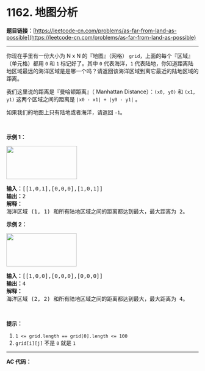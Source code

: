 # 1162. 地图分析

**题目链接：**[https://leetcode-cn.com/problems/as-far-from-land-as-possible](https://leetcode-cn.com/problems/as-far-from-land-as-possible)

---

<div class="content__1Y2H">
 <div class="notranslate">
  <p>你现在手里有一份大小为&nbsp;N x N 的『地图』（网格）&nbsp;<code>grid</code>，上面的每个『区域』（单元格）都用&nbsp;<code>0</code>&nbsp;和&nbsp;<code>1</code>&nbsp;标记好了。其中&nbsp;<code>0</code>&nbsp;代表海洋，<code>1</code>&nbsp;代表陆地，你知道距离陆地区域最远的海洋区域是是哪一个吗？请返回该海洋区域到离它最近的陆地区域的距离。</p> 
  <p>我们这里说的距离是『曼哈顿距离』（&nbsp;Manhattan Distance）：<code>(x0, y0)</code> 和&nbsp;<code>(x1, y1)</code>&nbsp;这两个区域之间的距离是&nbsp;<code>|x0 - x1| + |y0 - y1|</code>&nbsp;。</p> 
  <p>如果我们的地图上只有陆地或者海洋，请返回&nbsp;<code>-1</code>。</p> 
  <p>&nbsp;</p> 
  <p><strong>示例 1：</strong></p> 
  <p><strong><img style="height: 87px; width: 185px;" src="https://assets.leetcode-cn.com/aliyun-lc-upload/uploads/2019/08/17/1336_ex1.jpeg" alt=""></strong></p> 
  <pre class="language-text"><strong>输入：</strong>[[1,0,1],[0,0,0],[1,0,1]]
<strong>输出：</strong>2
<strong>解释： </strong>
海洋区域 (1, 1) 和所有陆地区域之间的距离都达到最大，最大距离为 2。
</pre> 
  <p><strong>示例 2：</strong></p> 
  <p><strong><img style="height: 87px; width: 184px;" src="https://assets.leetcode-cn.com/aliyun-lc-upload/uploads/2019/08/17/1336_ex2.jpeg" alt=""></strong></p> 
  <pre class="language-text"><strong>输入：</strong>[[1,0,0],[0,0,0],[0,0,0]]
<strong>输出：</strong>4
<strong>解释： </strong>
海洋区域 (2, 2) 和所有陆地区域之间的距离都达到最大，最大距离为 4。
</pre> 
  <p>&nbsp;</p> 
  <p><strong>提示：</strong></p> 
  <ol> 
   <li><code>1 &lt;= grid.length == grid[0].length&nbsp;&lt;= 100</code></li> 
   <li><code>grid[i][j]</code>&nbsp;不是&nbsp;<code>0</code>&nbsp;就是&nbsp;<code>1</code></li> 
  </ol> 
 </div>
</div>

---

**AC 代码：**

```java

```